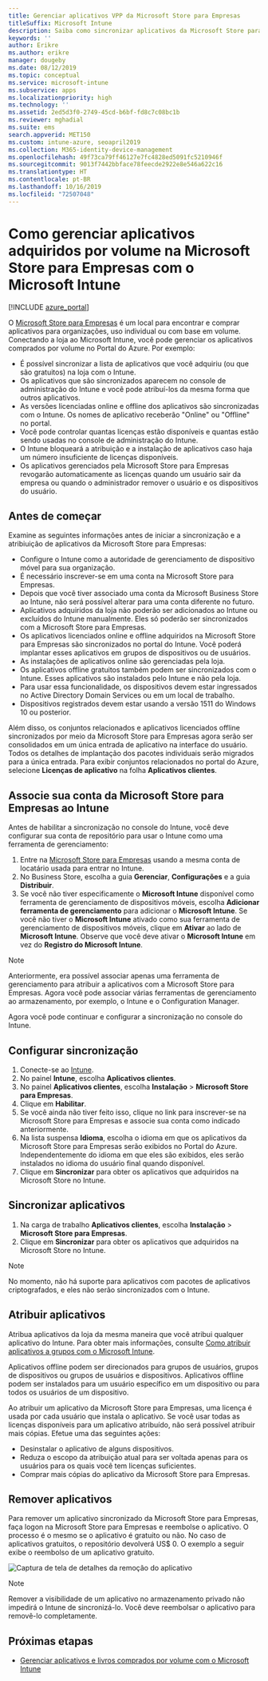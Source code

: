 ```yaml
---
title: Gerenciar aplicativos VPP da Microsoft Store para Empresas
titleSuffix: Microsoft Intune
description: Saiba como sincronizar aplicativos da Microsoft Store para Empresas no Intune.
keywords: ''
author: Erikre
ms.author: erikre
manager: dougeby
ms.date: 08/12/2019
ms.topic: conceptual
ms.service: microsoft-intune
ms.subservice: apps
ms.localizationpriority: high
ms.technology: ''
ms.assetid: 2ed5d3f0-2749-45cd-b6bf-fd8c7c08bc1b
ms.reviewer: mghadial
ms.suite: ems
search.appverid: MET150
ms.custom: intune-azure, seoapril2019
ms.collection: M365-identity-device-management
ms.openlocfilehash: 49f73ca79ff46127e7fc4828ed5091fc5210946f
ms.sourcegitcommit: 9013f7442bbface78feecde2922e8e546a622c16
ms.translationtype: HT
ms.contentlocale: pt-BR
ms.lasthandoff: 10/16/2019
ms.locfileid: "72507048"
---
```

# <a name="how-to-manage-volume-purchased-apps-from-the-microsoft-store-for-business-with-microsoft-intune"></a>Como gerenciar aplicativos adquiridos por volume na Microsoft Store para Empresas com o Microsoft Intune

[!INCLUDE [azure_portal](../includes/azure_portal.md)]

O [Microsoft Store para Empresas](https://www.microsoft.com/business-store) é um local para encontrar e comprar aplicativos para organizações, uso individual ou com base em volume. Conectando a loja ao Microsoft Intune, você pode gerenciar os aplicativos comprados por volume no Portal do Azure. Por exemplo:
* É possível sincronizar a lista de aplicativos que você adquiriu (ou que são gratuitos) na loja com o Intune.
* Os aplicativos que são sincronizados aparecem no console de administração do Intune e você pode atribuí-los da mesma forma que outros aplicativos.
* As versões licenciadas online e offline dos aplicativos são sincronizadas com o Intune. Os nomes de aplicativo receberão "Online" ou "Offline" no portal.
* Você pode controlar quantas licenças estão disponíveis e quantas estão sendo usadas no console de administração do Intune.
* O Intune bloqueará a atribuição e a instalação de aplicativos caso haja um número insuficiente de licenças disponíveis.
* Os aplicativos gerenciados pela Microsoft Store para Empresas revogarão automaticamente as licenças quando um usuário sair da empresa ou quando o administrador remover o usuário e os dispositivos do usuário.

## <a name="before-you-start"></a>Antes de começar

Examine as seguintes informações antes de iniciar a sincronização e a atribiuição de aplicativos da Microsoft Store para Empresas:

- Configure o Intune como a autoridade de gerenciamento de dispositivo móvel para sua organização.
- É necessário inscrever-se em uma conta na Microsoft Store para Empresas.
- Depois que você tiver associado uma conta da Microsoft Business Store ao Intune, não será possível alterar para uma conta diferente no futuro.
- Aplicativos adquiridos da loja não poderão ser adicionados ao Intune ou excluídos do Intune manualmente. Eles só poderão ser sincronizados com a Microsoft Store para Empresas.
- Os aplicativos licenciados online e offline adquiridos na Microsoft Store para Empresas são sincronizados no portal do Intune. Você poderá implantar esses aplicativos em grupos de dispositivos ou de usuários. 
- As instalações de aplicativos online são gerenciadas pela loja.
- Os aplicativos offline gratuitos também podem ser sincronizados com o Intune. Esses aplicativos são instalados pelo Intune e não pela loja.
- Para usar essa funcionalidade, os dispositivos devem estar ingressados no Active Directory Domain Services ou em um local de trabalho.
- Dispositivos registrados devem estar usando a versão 1511 do Windows 10 ou posterior.

Além disso, os conjuntos relacionados e aplicativos licenciados offline sincronizados por meio da Microsoft Store para Empresas agora serão ser consolidados em um única entrada de aplicativo na interface do usuário. Todos os detalhes de implantação dos pacotes individuais serão migrados para a única entrada. Para exibir conjuntos relacionados no portal do Azure, selecione **Licenças de aplicativo** na folha **Aplicativos clientes**.

## <a name="associate-your-microsoft-store-for-business-account-with-intune"></a>Associe sua conta da Microsoft Store para Empresas ao Intune
Antes de habilitar a sincronização no console do Intune, você deve configurar sua conta de repositório para usar o Intune como uma ferramenta de gerenciamento:
1. Entre na [Microsoft Store para Empresas](https://www.microsoft.com/business-store) usando a mesma conta de locatário usada para entrar no Intune.
2. No Business Store, escolha a guia **Gerenciar**, **Configurações** e a guia **Distribuir**.
3. Se você não tiver especificamente o **Microsoft Intune** disponível como ferramenta de gerenciamento de dispositivos móveis, escolha **Adicionar ferramenta de gerenciamento** para adicionar o **Microsoft Intune**. Se você não tiver o **Microsoft Intune** ativado como sua ferramenta de gerenciamento de dispositivos móveis, clique em **Ativar** ao lado de **Microsoft Intune**. Observe que você deve ativar o **Microsoft Intune** em vez do **Registro do Microsoft Intune**.

> [!NOTE]
> Anteriormente, era possível associar apenas uma ferramenta de gerenciamento para atribuir a aplicativos com a Microsoft Store para Empresas. Agora você pode associar várias ferramentas de gerenciamento ao armazenamento, por exemplo, o Intune e o Configuration Manager. 

Agora você pode continuar e configurar a sincronização no console do Intune.

## <a name="configure-synchronization"></a>Configurar sincronização

1. Conecte-se ao [Intune](https://go.microsoft.com/fwlink/?linkid=2090973).
3. No painel **Intune**, escolha **Aplicativos clientes**.
1. No painel **Aplicativos clientes**, escolha **Instalação** > **Microsoft Store para Empresas**.
2. Clique em **Habilitar**.
3. Se você ainda não tiver feito isso, clique no link para inscrever-se na Microsoft Store para Empresas e associe sua conta como indicado anteriormente.
5. Na lista suspensa **Idioma**, escolha o idioma em que os aplicativos da Microsoft Store para Empresas serão exibidos no Portal do Azure. Independentemente do idioma em que eles são exibidos, eles serão instalados no idioma do usuário final quando disponível.
6. Clique em **Sincronizar** para obter os aplicativos que adquiridos na Microsoft Store no Intune.

## <a name="synchronize-apps"></a>Sincronizar aplicativos

1. Na carga de trabalho **Aplicativos clientes**, escolha **Instalação** > **Microsoft Store para Empresas**.
2. Clique em **Sincronizar** para obter os aplicativos que adquiridos na Microsoft Store no Intune.

> [!NOTE]
> No momento, não há suporte para aplicativos com pacotes de aplicativos criptografados, e eles não serão sincronizados com o Intune.

## <a name="assign-apps"></a>Atribuir aplicativos

Atribua aplicativos da loja da mesma maneira que você atribui qualquer aplicativo do Intune. Para obter mais informações, consulte [Como atribuir aplicativos a grupos com o Microsoft Intune](apps-deploy.md). 

Aplicativos offline podem ser direcionados para grupos de usuários, grupos de dispositivos ou grupos de usuários e dispositivos.
Aplicativos offline podem ser instalados para um usuário específico em um dispositivo ou para todos os usuários de um dispositivo. 


Ao atribuir um aplicativo da Microsoft Store para Empresas, uma licença é usada por cada usuário que instala o aplicativo. Se você usar todas as licenças disponíveis para um aplicativo atribuído, não será possível atribuir mais cópias. Efetue uma das seguintes ações:
* Desinstalar o aplicativo de alguns dispositivos.
* Reduza o escopo da atribuição atual para ser voltada apenas para os usuários para os quais você tem licenças suficientes.
* Comprar mais cópias do aplicativo da Microsoft Store para Empresas.

## <a name="remove-apps"></a>Remover aplicativos

Para remover um aplicativo sincronizado da Microsoft Store para Empresas, faça logon na Microsoft Store para Empresas e reembolse o aplicativo. O processo é o mesmo se o aplicativo é gratuito ou não. No caso de aplicativos gratuitos, o repositório devolverá US$ 0. O exemplo a seguir exibe o reembolso de um aplicativo gratuito. 

![Captura de tela de detalhes da remoção do aplicativo](./media/windows-store-for-business/microsoft-store-for-business-01.png)

> [!NOTE]
> Remover a visibilidade de um aplicativo no armazenamento privado não impedirá o Intune de sincronizá-lo. Você deve reembolsar o aplicativo para removê-lo completamente.

## <a name="next-steps"></a>Próximas etapas

- [Gerenciar aplicativos e livros comprados por volume com o Microsoft Intune](../vpp-apps.md)
